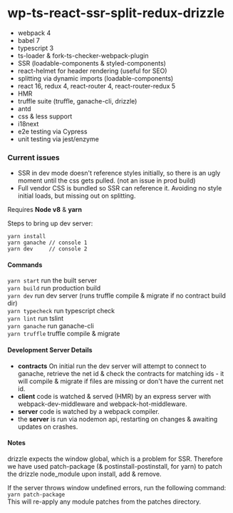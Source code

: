 # wp-ts-react-ssr-split-redux-drizzle
* webpack 4
* babel 7
* typescript 3
* ts-loader & fork-ts-checker-webpack-plugin
* SSR (loadable-components & styled-components)
* react-helmet for header rendering (useful for SEO)
* splitting via dynamic imports (loadable-components)
* react 16, redux 4, react-router 4, react-router-redux 5
* HMR
* truffle suite (truffle, ganache-cli, drizzle)
* antd
* css & less support
* i18next
* e2e testing via Cypress
* unit testing via jest/enzyme

### Current issues
* SSR in dev mode doesn't reference styles initially, so there is an ugly moment until the css gets pulled. (not an issue in prod build)
* Full vendor CSS is bundled so SSR can reference it. Avoiding no style initial loads, but missing out on splitting.

Requires **Node v8** & **yarn**

Steps to bring up dev server:
```
yarn install
yarn ganache // console 1
yarn dev     // console 2
```
#### Commands
`yarn start` run the built server  
`yarn build` run production build  
`yarn dev` run dev server (runs truffle compile & migrate if no contract build dir)  
`yarn typecheck` run typescript check  
`yarn lint` run tslint  
`yarn ganache` run ganache-cli  
`yarn truffle` truffle compile & migrate  

#### Development Server Details   
* **contracts** On initial run the dev server will attempt to connect to ganache, retrieve the net id & check the contracts for matching ids - it will compile & migrate if files are missing or don't have the current net id.
* **client** code is watched & served (HMR) by an express server with webpack-dev-middleware and webpack-hot-middleware.  
* **server** code is watched by a webpack compiler.  
* the **server** is run via nodemon api, restarting on changes & awaiting updates on crashes.  

#### Notes  
drizzle expects the window global, which is a problem for SSR. Therefore we have used patch-package 
(& postinstall-postinstall, for yarn) to patch the drizzle node_module upon install, add & remove.

If the server throws window undefined errors, run the following command:   
`yarn patch-package`  
This will re-apply any module patches from the patches directory.
